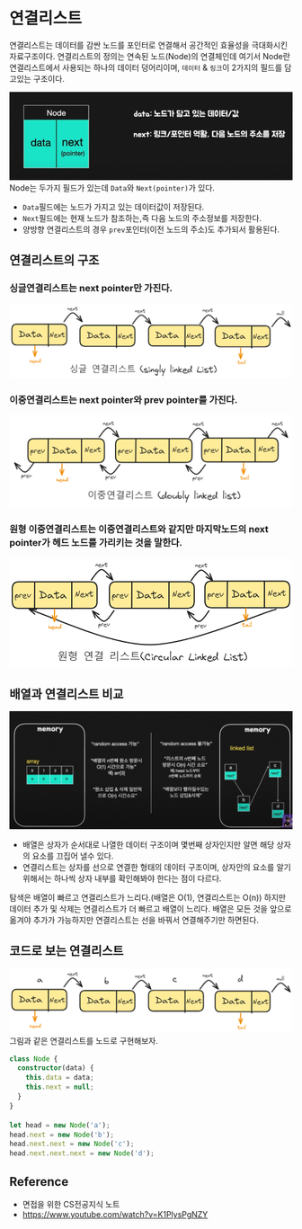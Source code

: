 # 연결리스트

연결리스트는 데이터를 감싼 노드를 포인터로 연결해서 공간적인 효율성을 극대화시킨 자료구조이다.
연결리스트의 정의는 연속된 노드(Node)의 연결체인데 여기서 Node란 연결리스트에서 사용되는 하나의 데이터 덩어리이며, `데이터` & `링크`이 2가지의 필드를 담고있는 구조이다.

![alt text](image.png)
Node는 두가지 필드가 있는데 `Data`와 `Next(pointer)`가 있다.

- `Data`필드에는 노드가 가지고 있는 데이터값이 저장된다.
- `Next`필드에는 현재 노드가 참조하는,즉 다음 노드의 주소정보를 저장한다.
- 양방향 연결리스트의 경우 `prev`포인터(이전 노드의 주소)도 추가되서 활용된다.

## 연결리스트의 구조

### 싱글연결리스트는 next pointer만 가진다.

![alt text](image-6.png)

### 이중연결리스트는 next pointer와 prev pointer를 가진다.

![alt text](image-7.png)

### 원형 이중연결리스트는 이중연결리스트와 같지만 마지막노드의 next pointer가 헤드 노드를 가리키는 것을 말한다.

![alt text](image-8.png)

## 배열과 연결리스트 비교

![alt text](image-2.png)

- 배열은 상자가 순서대로 나열한 데이터 구조이며 몇번째 상자인지만 알면 해당 상자의 요소를 끄집어 낼수 있다.
- 연결리스트는 상자를 선으로 연결한 형태의 데이터 구조이며, 상자안의 요소를 알기 위해서는 하나씩 상자 내부를 확인해봐야 한다는 점이 다르다.

탐색은 배열이 빠르고 연결리스트가 느리다.(배열은 O(1), 연결리스트는 O(n)) 하지만 데이터 추가 및 삭제는 연결리스트가 더 빠르고 배열이 느리다. 배열은 모든 것을 앞으로 옮겨야 추가가 가능하지만 연결리스트는 선을 바꿔서 연결해주기만 하면된다.

## 코드로 보는 연결리스트

![alt text](image-1.png)
그림과 같은 연결리스트를 노드로 구현해보자.

```ts
class Node {
  constructor(data) {
    this.data = data;
    this.next = null;   
  }
}

let head = new Node('a');
head.next = new Node('b');
head.next.next = new Node('c');
head.next.next.next = new Node('d');
```

## Reference

- 면접을 위한 CS전공지식 노트
- https://www.youtube.com/watch?v=K1PlysPgNZY
